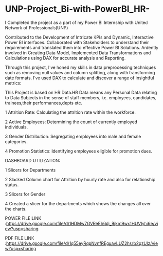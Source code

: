 # UNP-Project_Bi-with-PowerBI_HR-
I Completed the project as a part of my Power BI Internship with United Network of Professionals(UNP)

Contributed to the Development of Intricate KPIs and Dynamic, Interactive Power BI interfaces. Collaborated with Stakeholders to understand their requirements and translated them into effective Power BI Solutions. Ardently involved in Creating Data Model, Implemented Data Transformations and Calculations using DAX for accurate analysis and Reporting.

Through this project, I've honed my skills in data preprocessing techniques such as removing null values and column splitting, along with transforming date formats. I've used DAX to calculate and discover a range of insightful metrics:

This Project is based on HR Data.HR Data means any Personal Data relating to Data Subjects in the sense of staff members, i.e. employees, candidates, trainees,their performances,depts etc.

1 Attrition Rate: Calculating the attrition rate within the workforce.

2 Active Employees: Determining the count of currently employed individuals.

3 Gender Distribution: Segregating employees into male and female categories.

4 Promotion Statistics: Identifying employees eligible for promotion dues.

DASHBOARD UTILIZATION:

1 Slicers for Departments

2 Slacked Column chart for Attrition by hourly rate and also for relationship status.

3 Slicers for Gender

4 Created a slicer for the departments which shows the changes all over the charts.


 POWER FILE LINK :https://drive.google.com/file/d/1HDMw7GVReEh6dj_Bjkm9wx1HUVlyhi6e/view?usp=sharing
 
 PDF FILE LINK :https://drive.google.com/file/d/1q55eyRqpNvnfREguavLUZ2hsrb2qzUIz/view?usp=sharing
